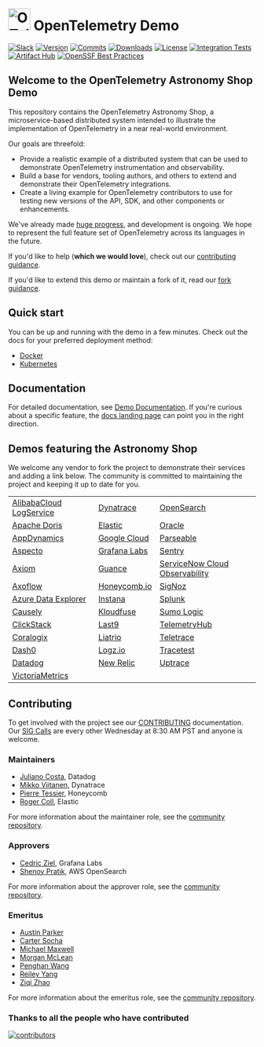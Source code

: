 <!-- markdownlint-disable-next-line -->
# <img src="https://opentelemetry.io/img/logos/opentelemetry-logo-nav.png" alt="OTel logo" width="45"> OpenTelemetry Demo

[![Slack](https://img.shields.io/badge/slack-@cncf/otel/demo-brightgreen.svg?logo=slack)](https://cloud-native.slack.com/archives/C03B4CWV4DA)
[![Version](https://img.shields.io/github/v/release/open-telemetry/opentelemetry-demo?color=blueviolet)](https://github.com/open-telemetry/opentelemetry-demo/releases)
[![Commits](https://img.shields.io/github/commits-since/open-telemetry/opentelemetry-demo/latest?color=ff69b4&include_prereleases)](https://github.com/open-telemetry/opentelemetry-demo/graphs/commit-activity)
[![Downloads](https://img.shields.io/docker/pulls/otel/demo)](https://hub.docker.com/r/otel/demo)
[![License](https://img.shields.io/badge/License-Apache_2.0-blue.svg?color=red)](https://github.com/open-telemetry/opentelemetry-demo/blob/main/LICENSE)
[![Integration Tests](https://github.com/open-telemetry/opentelemetry-demo/actions/workflows/run-integration-tests.yml/badge.svg)](https://github.com/open-telemetry/opentelemetry-demo/actions/workflows/run-integration-tests.yml)
[![Artifact Hub](https://img.shields.io/endpoint?url=https://artifacthub.io/badge/repository/opentelemetry-demo)](https://artifacthub.io/packages/helm/opentelemetry-helm/opentelemetry-demo)
[![OpenSSF Best Practices](https://www.bestpractices.dev/projects/9247/badge)](https://www.bestpractices.dev/en/projects/9247)

## Welcome to the OpenTelemetry Astronomy Shop Demo

This repository contains the OpenTelemetry Astronomy Shop, a microservice-based
distributed system intended to illustrate the implementation of OpenTelemetry in
a near real-world environment.

Our goals are threefold:

- Provide a realistic example of a distributed system that can be used to
  demonstrate OpenTelemetry instrumentation and observability.
- Build a base for vendors, tooling authors, and others to extend and
  demonstrate their OpenTelemetry integrations.
- Create a living example for OpenTelemetry contributors to use for testing new
  versions of the API, SDK, and other components or enhancements.

We've already made [huge
progress](https://github.com/open-telemetry/opentelemetry-demo/blob/main/CHANGELOG.md),
and development is ongoing. We hope to represent the full feature set of
OpenTelemetry across its languages in the future.

If you'd like to help (**which we would love**), check out our [contributing
guidance](./CONTRIBUTING.md).

If you'd like to extend this demo or maintain a fork of it, read our
[fork guidance](https://opentelemetry.io/docs/demo/forking/).

## Quick start

You can be up and running with the demo in a few minutes. Check out the docs for
your preferred deployment method:

- [Docker](https://opentelemetry.io/docs/demo/docker_deployment/)
- [Kubernetes](https://opentelemetry.io/docs/demo/kubernetes_deployment/)

## Documentation

For detailed documentation, see [Demo Documentation][docs]. If you're curious
about a specific feature, the [docs landing page][docs] can point you in the
right direction.

## Demos featuring the Astronomy Shop

We welcome any vendor to fork the project to demonstrate their services and
adding a link below. The community is committed to maintaining the project and
keeping it up to date for you.

|                           |                |                                  |
|---------------------------|----------------|----------------------------------|
| [AlibabaCloud LogService] | [Dynatrace]    | [OpenSearch]                     |
| [Apache Doris]            | [Elastic]      | [Oracle]                         |
| [AppDynamics]             | [Google Cloud] | [Parseable]                      |
| [Aspecto]                 | [Grafana Labs] | [Sentry]                         |
| [Axiom]                   | [Guance]       | [ServiceNow Cloud Observability] |
| [Axoflow]                 | [Honeycomb.io] | [SigNoz]                         |
| [Azure Data Explorer]     | [Instana]      | [Splunk]                         |
| [Causely]                 | [Kloudfuse]    | [Sumo Logic]                     |
| [ClickStack]              | [Last9]        | [TelemetryHub]                   |
| [Coralogix]               | [Liatrio]      | [Teletrace]                      |
| [Dash0]                   | [Logz.io]      | [Tracetest]                      |
| [Datadog]                 | [New Relic]    | [Uptrace]                        |
| [VictoriaMetrics]         |                |                                  |

## Contributing

To get involved with the project see our [CONTRIBUTING](CONTRIBUTING.md)
documentation. Our [SIG Calls](CONTRIBUTING.md#join-a-sig-call) are every other
Wednesday at 8:30 AM PST and anyone is welcome.

### Maintainers

- [Juliano Costa](https://github.com/julianocosta89), Datadog
- [Mikko Viitanen](https://github.com/mviitane), Dynatrace
- [Pierre Tessier](https://github.com/puckpuck), Honeycomb
- [Roger Coll](https://github.com/rogercoll), Elastic

For more information about the maintainer role, see the [community repository](https://github.com/open-telemetry/community/blob/main/guides/contributor/membership.md#maintainer).

### Approvers

- [Cedric Ziel](https://github.com/cedricziel), Grafana Labs
- [Shenoy Pratik](https://github.com/ps48), AWS OpenSearch

For more information about the approver role, see the [community repository](https://github.com/open-telemetry/community/blob/main/guides/contributor/membership.md#approver).

### Emeritus

- [Austin Parker](https://github.com/austinlparker)
- [Carter Socha](https://github.com/cartersocha)
- [Michael Maxwell](https://github.com/mic-max)
- [Morgan McLean](https://github.com/mtwo)
- [Penghan Wang](https://github.com/wph95)
- [Reiley Yang](https://github.com/reyang)
- [Ziqi Zhao](https://github.com/fatsheep9146)

For more information about the emeritus role, see the [community repository](https://github.com/open-telemetry/community/blob/main/guides/contributor/membership.md#emeritus-maintainerapprovertriager).

### Thanks to all the people who have contributed

[![contributors](https://contributors-img.web.app/image?repo=open-telemetry/opentelemetry-demo)](https://github.com/open-telemetry/opentelemetry-demo/graphs/contributors)

[docs]: https://opentelemetry.io/docs/demo/

<!-- Links for Demos featuring the Astronomy Shop section -->

[AlibabaCloud LogService]: https://github.com/aliyun-sls/opentelemetry-demo
[AppDynamics]: https://community.splunk.com/t5/AppDynamics-Knowledge-Base/How-to-observe-Kubernetes-deployment-of-OpenTelemetry-demo-app/ta-p/741454
[Apache Doris]: https://github.com/apache/doris-opentelemetry-demo
[Aspecto]: https://github.com/aspecto-io/opentelemetry-demo
[Axiom]: https://play.axiom.co/axiom-play-qf1k/dashboards/otel.traces.otel-demo-traces
[Axoflow]: https://axoflow.com/opentelemetry-support-in-more-detail-in-axosyslog-and-syslog-ng/
[Azure Data Explorer]: https://github.com/Azure/Azure-kusto-opentelemetry-demo
[Causely]: https://github.com/causely-oss/otel-demo
[ClickStack]: https://github.com/ClickHouse/opentelemetry-demo
[Coralogix]: https://coralogix.com/blog/configure-otel-demo-send-telemetry-data-coralogix
[Dash0]: https://github.com/dash0hq/opentelemetry-demo
[Datadog]: https://docs.datadoghq.com/opentelemetry/guide/otel_demo_to_datadog
[Dynatrace]: https://www.dynatrace.com/news/blog/opentelemetry-demo-application-with-dynatrace/
[Elastic]: https://github.com/elastic/opentelemetry-demo
[Google Cloud]: https://github.com/GoogleCloudPlatform/opentelemetry-demo
[Grafana Labs]: https://github.com/grafana/opentelemetry-demo
[Guance]: https://github.com/GuanceCloud/opentelemetry-demo
[Honeycomb.io]: https://github.com/honeycombio/opentelemetry-demo
[Instana]: https://github.com/instana/opentelemetry-demo
[Kloudfuse]: https://github.com/kloudfuse/opentelemetry-demo
[Last9]: https://last9.io/docs/integrations-opentelemetry-demo/
[Liatrio]: https://github.com/liatrio/opentelemetry-demo
[Logz.io]: https://logz.io/learn/how-to-run-opentelemetry-demo-with-logz-io/
[New Relic]: https://github.com/newrelic/opentelemetry-demo
[OpenSearch]: https://github.com/opensearch-project/opentelemetry-demo
[Oracle]: https://github.com/oracle-quickstart/oci-o11y-solutions/blob/main/knowledge-content/opentelemetry-demo
[Parseable]: https://www.parseable.com/blog/open-telemetry-demo-with-parseable-a-complete-observability-setup
[Sentry]: https://github.com/getsentry/opentelemetry-demo
[ServiceNow Cloud Observability]: https://docs.lightstep.com/otel/quick-start-operator#send-data-from-the-opentelemetry-demo
[SigNoz]: https://signoz.io/blog/opentelemetry-demo/
[Splunk]: https://github.com/signalfx/opentelemetry-demo
[Sumo Logic]: https://www.sumologic.com/blog/common-opentelemetry-demo-application/
[TelemetryHub]: https://github.com/TelemetryHub/opentelemetry-demo/tree/telemetryhub-backend
[Teletrace]: https://github.com/teletrace/opentelemetry-demo
[Tracetest]: https://github.com/kubeshop/opentelemetry-demo
[Uptrace]: https://github.com/uptrace/uptrace/tree/master/example/opentelemetry-demo
[VictoriaMetrics]: https://github.com/VictoriaMetrics-Community/opentelemetry-demo
